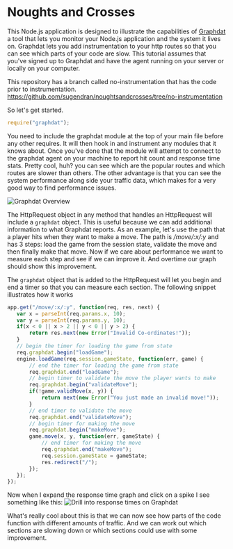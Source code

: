 Noughts and Crosses
===================

This Node.js application is designed to illustrate the capabilities of [Graphdat](http://www.graphdat.com) a tool that lets you monitor your Node.js application and the system it lives on.  Graphdat lets you add instrumentation to your http routes so that you can see which parts of your code are slow. This tutorial assumes that you've signed up to Graphdat and have the agent running on your server or locally on your computer.

This repository has a branch called no-instrumentation that has the code prior to instrumentation. https://github.com/sugendran/noughtsandcrosses/tree/no-instrumentation

So let's get started.

```javascript
require("graphdat");
```

You need to include the graphdat module at the top of your main file before any other requires. It will then hook in and instrument any modules that it knows about. Once you've done that the module will attempt to connect to the graphdat agent on your machine to report hit count and response time stats. Pretty cool, huh? you can see which are the popular routes and which routes are slower than others. The other advantage is that you can see the system performance along side your traffic data, which makes for a very good way to find performance issues.

![Graphdat Overview](https://raw.github.com/sugendran/noughtsandcrosses/master/README_IMAGES/graphdat-overview.png)

 The HttpRequest object in any method that handles an HttpRequest will include a `graphdat` object. This is useful because we can add additional information to what Graphdat reports. As an example, let's use the path that a player hits when they want to make a move. The path is */move/:x/:y* and has 3 steps: load the game from the session state, validate the move and then finally make that move. Now if we care about performance we want to measure each step and see if we can improve it. And overtime our graph should show this improvement.

The `graphdat` object that is added to the HttpRequest will let you begin and end a timer so that you can measure each section. The following snippet illustrates how it works

 ```javascript
app.get("/move/:x/:y", function(req, res, next) {
	var x = parseInt(req.params.x, 10);
	var y = parseInt(req.params.y, 10);
	if(x < 0 || x > 2 || y < 0 || y > 2) {
		return res.next(new Error("Invalid Co-ordinates!"));
	}
	// begin the timer for loading the game from state
	req.graphdat.begin("loadGame");
	engine.loadGame(req.session.gameState, function(err, game) {
		// end the timer for loading the game from state
		req.graphdat.end("loadGame");
		// begin timer to validate the move the player wants to make
		req.graphdat.begin("validateMove");
		if(!game.validMove(x, y)) {
			return next(new Error("You just made an invalid move!"));
		}
		// end timer to validate the move
		req.graphdat.end("validateMove");
		// begin timer for making the move
		req.graphdat.begin("makeMove");
		game.move(x, y, function(err, gameState) {
			// end timer for making the move
			req.graphdat.end("makeMove");
			req.session.gameState = gameState;
			res.redirect("/");
		});
	});
});
 ```

Now when I expand the response time graph and click on a spike I see something like this: 
![Drill into response times on Graphdat](https://raw.github.com/sugendran/noughtsandcrosses/master/README_IMAGES/graphdat-drilldown.png)

What's really cool about this is that we can now see how parts of the code function with different amounts of traffic. And we can work out which sections are slowing down or which sections could use with some improvement.